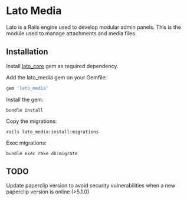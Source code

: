 # Lato Media

Lato is a Rails engine used to develop modular admin panels. This is the module used to manage attachments and media files.

## Installation

Install [lato_core](https://github.com/ideonetwork/lato-core) gem as required dependency.

Add the lato_media gem on your Gemfile:

```ruby
gem 'lato_media'
```

Install the gem:

```console
bundle install
```

Copy the migrations:

```console
rails lato_media:install:migrations
```

Exec migrations:

```console
bundle exec rake db:migrate
```

## TODO

Update paperclip version to avoid security vulnerabilities when a new paperclip version is online (>5.1.0)